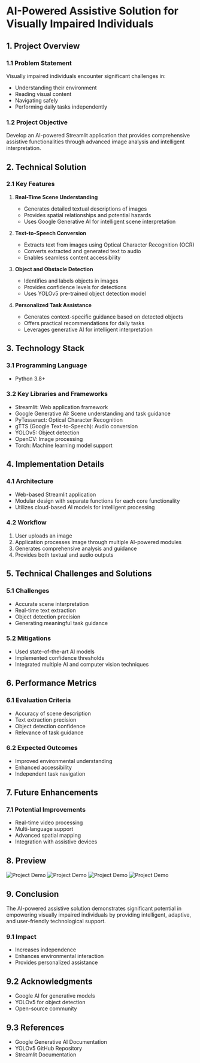 # AI-Powered Assistive Solution for Visually Impaired Individuals

## 1. Project Overview

### 1.1 Problem Statement
Visually impaired individuals encounter significant challenges in:
- Understanding their environment
- Reading visual content
- Navigating safely
- Performing daily tasks independently

### 1.2 Project Objective
Develop an AI-powered Streamlit application that provides comprehensive assistive functionalities through advanced image analysis and intelligent interpretation.

## 2. Technical Solution

### 2.1 Key Features
1. **Real-Time Scene Understanding**
   - Generates detailed textual descriptions of images
   - Provides spatial relationships and potential hazards
   - Uses Google Generative AI for intelligent scene interpretation

2. **Text-to-Speech Conversion**
   - Extracts text from images using Optical Character Recognition (OCR)
   - Converts extracted and generated text to audio
   - Enables seamless content accessibility

3. **Object and Obstacle Detection**
   - Identifies and labels objects in images
   - Provides confidence levels for detections
   - Uses YOLOv5 pre-trained object detection model

4. **Personalized Task Assistance**
   - Generates context-specific guidance based on detected objects
   - Offers practical recommendations for daily tasks
   - Leverages generative AI for intelligent interpretation

## 3. Technology Stack

### 3.1 Programming Language
- Python 3.8+

### 3.2 Key Libraries and Frameworks
- Streamlit: Web application framework
- Google Generative AI: Scene understanding and task guidance
- PyTesseract: Optical Character Recognition
- gTTS (Google Text-to-Speech): Audio conversion
- YOLOv5: Object detection
- OpenCV: Image processing
- Torch: Machine learning model support

## 4. Implementation Details

### 4.1 Architecture
- Web-based Streamlit application
- Modular design with separate functions for each core functionality
- Utilizes cloud-based AI models for intelligent processing

### 4.2 Workflow
1. User uploads an image
2. Application processes image through multiple AI-powered modules
3. Generates comprehensive analysis and guidance
4. Provides both textual and audio outputs

## 5. Technical Challenges and Solutions

### 5.1 Challenges
- Accurate scene interpretation
- Real-time text extraction
- Object detection precision
- Generating meaningful task guidance

### 5.2 Mitigations
- Used state-of-the-art AI models
- Implemented confidence thresholds
- Integrated multiple AI and computer vision techniques

## 6. Performance Metrics

### 6.1 Evaluation Criteria
- Accuracy of scene description
- Text extraction precision
- Object detection confidence
- Relevance of task guidance

### 6.2 Expected Outcomes
- Improved environmental understanding
- Enhanced accessibility
- Independent task navigation

## 7. Future Enhancements

### 7.1 Potential Improvements
- Real-time video processing
- Multi-language support
- Advanced spatial mapping
- Integration with assistive devices

## 8. Preview
![Project Demo](https://github.com/Adapaanjani/AI-Assistant-for-Visually-Impaired-Individuals/blob/main/Screenshot%20(695).png)
![Project Demo](https://github.com/Adapaanjani/AI-Assistant-for-Visually-Impaired-Individuals/blob/main/Screenshot%20(696).png)
![Project Demo](https://github.com/Adapaanjani/AI-Assistant-for-Visually-Impaired-Individuals/blob/main/Screenshot%20(697).png)
![Project Demo](https://github.com/Adapaanjani/AI-Assistant-for-Visually-Impaired-Individuals/blob/main/Screenshot%20(698).png)

## 9. Conclusion

The AI-powered assistive solution demonstrates significant potential in empowering visually impaired individuals by providing intelligent, adaptive, and user-friendly technological support.

### 9.1 Impact
- Increases independence
- Enhances environmental interaction
- Provides personalized assistance

## 9.2 Acknowledgments
- Google AI for generative models
- YOLOv5 for object detection
- Open-source community

## 9.3 References
- Google Generative AI Documentation
- YOLOv5 GitHub Repository
- Streamlit Documentation

